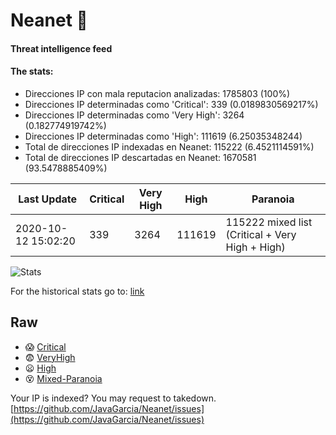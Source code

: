 # Neanet :hocho:
#### Threat intelligence feed
#### The stats:

- Direcciones IP con mala reputacion analizadas: 1785803 (100%)
- Direcciones IP determinadas como 'Critical':  339 (0.0189830569217%)
- Direcciones IP determinadas como 'Very High':  3264 (0.182774919742%)
- Direcciones IP determinadas como 'High':  111619 (6.25035348244)
- Total de direcciones IP indexadas en Neanet:  115222 (6.4521114591%)
- Total de direcciones IP descartadas en Neanet:  1670581 (93.5478885409%)

| Last Update | Critical | Very High | High | Paranoia |
| --- | --- | --- | --- | --- |
| 2020-10-12 15:02:20 | 339 | 3264 | 111619 | 115222 mixed list (Critical + Very High + High)|

![Stats](https://docs.google.com/spreadsheets/d/e/2PACX-1vSnaNMIXVabIpDJjufMlzH7poXnshF3mgd8Is1g9ytUEzVsP5my4Trn8f-xkoLLQ38xpL3HtmUexLo6/pubchart?oid=501124687&format=image)

For the historical stats go to: [link](/stats.csv)
## Raw
- :scream: [Critical](https://raw.githubusercontent.com/JavaGarcia/Neanet/master/blacklists/neanet_critical.txt)
- :fearful: [VeryHigh](https://raw.githubusercontent.com/JavaGarcia/Neanet/master/blacklists/neanet_veryHigh.txtt)
- :frowning: [High](https://raw.githubusercontent.com/JavaGarcia/Neanet/master/blacklists/neanet_high.txt)
- :dizzy_face: [Mixed-Paranoia](https://raw.githubusercontent.com/JavaGarcia/Neanet/master/blacklists/neanet_all.txt)


Your IP is indexed? You may request to takedown. [https://github.com/JavaGarcia/Neanet/issues](https://github.com/JavaGarcia/Neanet/issues)


















































































































































































































































































































































































































































































































































































































































































































































































































































































































































































































































































































































































































































































































































































































